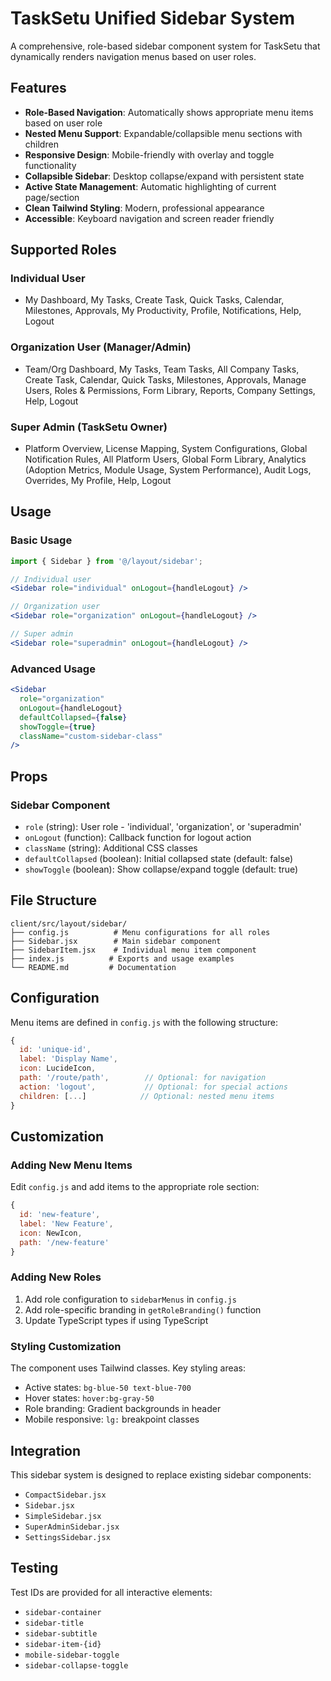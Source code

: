# TaskSetu Unified Sidebar System

A comprehensive, role-based sidebar component system for TaskSetu that dynamically renders navigation menus based on user roles.

## Features

- **Role-Based Navigation**: Automatically shows appropriate menu items based on user role
- **Nested Menu Support**: Expandable/collapsible menu sections with children
- **Responsive Design**: Mobile-friendly with overlay and toggle functionality
- **Collapsible Sidebar**: Desktop collapse/expand with persistent state
- **Active State Management**: Automatic highlighting of current page/section
- **Clean Tailwind Styling**: Modern, professional appearance
- **Accessible**: Keyboard navigation and screen reader friendly

## Supported Roles

### Individual User
- My Dashboard, My Tasks, Create Task, Quick Tasks, Calendar, Milestones, Approvals, My Productivity, Profile, Notifications, Help, Logout

### Organization User (Manager/Admin)
- Team/Org Dashboard, My Tasks, Team Tasks, All Company Tasks, Create Task, Calendar, Quick Tasks, Milestones, Approvals, Manage Users, Roles & Permissions, Form Library, Reports, Company Settings, Help, Logout

### Super Admin (TaskSetu Owner)
- Platform Overview, License Mapping, System Configurations, Global Notification Rules, All Platform Users, Global Form Library, Analytics (Adoption Metrics, Module Usage, System Performance), Audit Logs, Overrides, My Profile, Help, Logout

## Usage

### Basic Usage
```jsx
import { Sidebar } from '@/layout/sidebar';

// Individual user
<Sidebar role="individual" onLogout={handleLogout} />

// Organization user  
<Sidebar role="organization" onLogout={handleLogout} />

// Super admin
<Sidebar role="superadmin" onLogout={handleLogout} />
```

### Advanced Usage
```jsx
<Sidebar 
  role="organization"
  onLogout={handleLogout}
  defaultCollapsed={false}
  showToggle={true}
  className="custom-sidebar-class"
/>
```

## Props

### Sidebar Component
- `role` (string): User role - 'individual', 'organization', or 'superadmin'
- `onLogout` (function): Callback function for logout action
- `className` (string): Additional CSS classes
- `defaultCollapsed` (boolean): Initial collapsed state (default: false)
- `showToggle` (boolean): Show collapse/expand toggle (default: true)

## File Structure

```
client/src/layout/sidebar/
├── config.js          # Menu configurations for all roles
├── Sidebar.jsx        # Main sidebar component
├── SidebarItem.jsx    # Individual menu item component
├── index.js          # Exports and usage examples
└── README.md         # Documentation
```

## Configuration

Menu items are defined in `config.js` with the following structure:

```javascript
{
  id: 'unique-id',
  label: 'Display Name',
  icon: LucideIcon,
  path: '/route/path',        // Optional: for navigation
  action: 'logout',           // Optional: for special actions
  children: [...]            // Optional: nested menu items
}
```

## Customization

### Adding New Menu Items
Edit `config.js` and add items to the appropriate role section:

```javascript
{
  id: 'new-feature',
  label: 'New Feature',
  icon: NewIcon,
  path: '/new-feature'
}
```

### Adding New Roles
1. Add role configuration to `sidebarMenus` in `config.js`
2. Add role-specific branding in `getRoleBranding()` function
3. Update TypeScript types if using TypeScript

### Styling Customization
The component uses Tailwind classes. Key styling areas:
- Active states: `bg-blue-50 text-blue-700`
- Hover states: `hover:bg-gray-50`
- Role branding: Gradient backgrounds in header
- Mobile responsive: `lg:` breakpoint classes

## Integration

This sidebar system is designed to replace existing sidebar components:
- `CompactSidebar.jsx`
- `Sidebar.jsx` 
- `SimpleSidebar.jsx`
- `SuperAdminSidebar.jsx`
- `SettingsSidebar.jsx`

## Testing

Test IDs are provided for all interactive elements:
- `sidebar-container`
- `sidebar-title`
- `sidebar-subtitle`
- `sidebar-item-{id}`
- `mobile-sidebar-toggle`
- `sidebar-collapse-toggle`